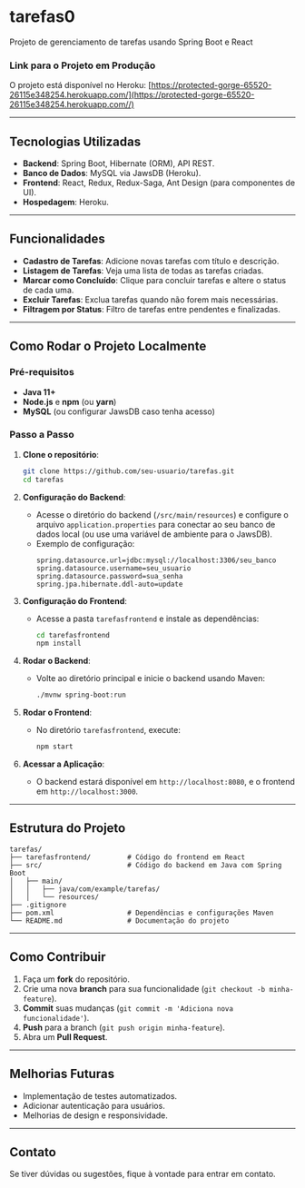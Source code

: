 # tarefas0
Projeto de gerenciamento de tarefas usando Spring Boot e React

### Link para o Projeto em Produção
O projeto está disponível no Heroku: [https://protected-gorge-65520-26115e348254.herokuapp.com/](https://protected-gorge-65520-26115e348254.herokuapp.com//)

---

## Tecnologias Utilizadas

- **Backend**: Spring Boot, Hibernate (ORM), API REST.
- **Banco de Dados**: MySQL via JawsDB (Heroku).
- **Frontend**: React, Redux, Redux-Saga, Ant Design (para componentes de UI).
- **Hospedagem**: Heroku.

---

## Funcionalidades

- **Cadastro de Tarefas**: Adicione novas tarefas com título e descrição.
- **Listagem de Tarefas**: Veja uma lista de todas as tarefas criadas.
- **Marcar como Concluído**: Clique para concluir tarefas e altere o status de cada uma.
- **Excluir Tarefas**: Exclua tarefas quando não forem mais necessárias.
- **Filtragem por Status**: Filtro de tarefas entre pendentes e finalizadas.

---

## Como Rodar o Projeto Localmente

### Pré-requisitos

- **Java 11+**
- **Node.js** e **npm** (ou **yarn**)
- **MySQL** (ou configurar JawsDB caso tenha acesso)

### Passo a Passo

1. **Clone o repositório**:
   ```bash
   git clone https://github.com/seu-usuario/tarefas.git
   cd tarefas
   ```

2. **Configuração do Backend**:
   - Acesse o diretório do backend (`/src/main/resources`) e configure o arquivo `application.properties` para conectar ao seu banco de dados local (ou use uma variável de ambiente para o JawsDB).
   - Exemplo de configuração:
     ```properties
     spring.datasource.url=jdbc:mysql://localhost:3306/seu_banco
     spring.datasource.username=seu_usuario
     spring.datasource.password=sua_senha
     spring.jpa.hibernate.ddl-auto=update
     ```

3. **Configuração do Frontend**:
   - Acesse a pasta `tarefasfrontend` e instale as dependências:
     ```bash
     cd tarefasfrontend
     npm install
     ```

4. **Rodar o Backend**:
   - Volte ao diretório principal e inicie o backend usando Maven:
     ```bash
     ./mvnw spring-boot:run
     ```

5. **Rodar o Frontend**:
   - No diretório `tarefasfrontend`, execute:
     ```bash
     npm start
     ```

6. **Acessar a Aplicação**:
   - O backend estará disponível em `http://localhost:8080`, e o frontend em `http://localhost:3000`.

---

## Estrutura do Projeto

```
tarefas/
├── tarefasfrontend/         # Código do frontend em React
├── src/                     # Código do backend em Java com Spring Boot
│   ├── main/
│   │   ├── java/com/example/tarefas/
│   │   └── resources/
├── .gitignore
├── pom.xml                  # Dependências e configurações Maven
└── README.md                # Documentação do projeto
```

---

## Como Contribuir

1. Faça um **fork** do repositório.
2. Crie uma nova **branch** para sua funcionalidade (`git checkout -b minha-feature`).
3. **Commit** suas mudanças (`git commit -m 'Adiciona nova funcionalidade'`).
4. **Push** para a branch (`git push origin minha-feature`).
5. Abra um **Pull Request**.

---

## Melhorias Futuras

- Implementação de testes automatizados.
- Adicionar autenticação para usuários.
- Melhorias de design e responsividade.

---

## Contato

Se tiver dúvidas ou sugestões, fique à vontade para entrar em contato.

